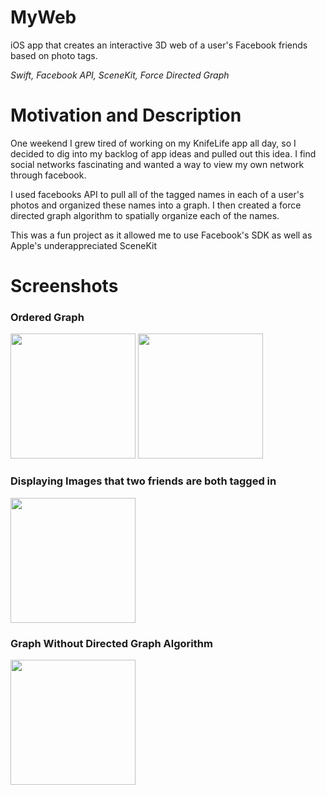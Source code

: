 # MyWeb
iOS app that creates an interactive 3D web of a user's Facebook friends based on photo tags.

*Swift, Facebook API, SceneKit, Force Directed Graph*
 
# Motivation and Description
One weekend I grew tired of working on my KnifeLife app all day, so I decided to dig into my backlog of app ideas and pulled out this idea. I find social networks fascinating and wanted a way to view my own network through facebook. 

I used facebooks API to pull all of the tagged names in each of a user's photos and organized these names into a graph. I then created a force directed graph algorithm to spatially organize each of the names.

This was a fun project as it allowed me to use Facebook's SDK as well as Apple's underappreciated SceneKit

# Screenshots
### Ordered Graph
<img src="https://github.com/jakecronin/MyWeb/blob/master/Images/Clean_Web_1.png" width="200"/>
<img src="https://github.com/jakecronin/MyWeb/blob/master/Images/Web_With_Names.png" width="200"/>

### Displaying Images that two friends are both tagged in
<img src="https://github.com/jakecronin/MyWeb/blob/master/Images/Connection.PNG" width="200"/>

### Graph Without Directed Graph Algorithm
<img src="https://github.com/jakecronin/MyWeb/blob/master/Images/Unorganized_Web.png" width="200"/>


